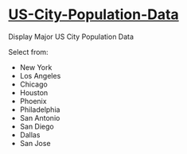 # [US-City-Population-Data]([url](https://us-city-population-data.streamlit.app/))
Display Major US City Population Data

Select from:
 - New York
 - Los Angeles
 - Chicago
 - Houston
 - Phoenix
 - Philadelphia
 - San Antonio
 - San Diego
 - Dallas
 - San Jose
